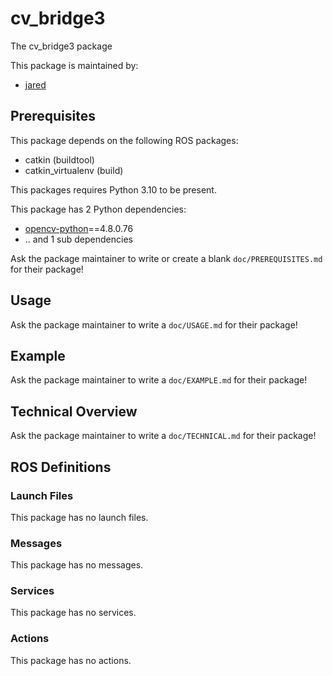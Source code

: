 # cv_bridge3

The cv_bridge3 package

This package is maintained by:
- [jared](mailto:jared@todo.todo)

## Prerequisites

This package depends on the following ROS packages:
- catkin (buildtool)
- catkin_virtualenv (build)

This packages requires Python 3.10 to be present.

This package has 2 Python dependencies:
- [opencv-python](https://pypi.org/project/opencv-python)==4.8.0.76
- .. and 1 sub dependencies

Ask the package maintainer to write or create a blank `doc/PREREQUISITES.md` for their package!

## Usage

Ask the package maintainer to write a `doc/USAGE.md` for their package!

## Example

Ask the package maintainer to write a `doc/EXAMPLE.md` for their package!

## Technical Overview

Ask the package maintainer to write a `doc/TECHNICAL.md` for their package!

## ROS Definitions

### Launch Files

This package has no launch files.

### Messages

This package has no messages.

### Services

This package has no services.

### Actions

This package has no actions.
